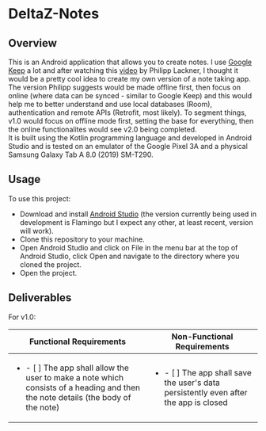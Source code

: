 # DeltaZ-Notes
## Overview
This is an Android application that allows you to create notes. I use [Google Keep](https://www.google.com/keep/) a lot and after watching this [video](https://www.youtube.com/shorts/aFmRL34-Auk) by Philipp Lackner, I thought it would be a pretty cool idea to create my own version of a note taking app. The version Philipp suggests would be made offline first, then focus on online (where data can be synced - similar to Google Keep) and this would help me to better understand and use local databases (Room), authentication and remote APIs (Retrofit, most likely). To segment things, v1.0 would focus on offline mode first, setting the base for everything, then the online functionalites would see v2.0 being completed.  
It is built using the Kotlin programming language and developed in Android Studio and is tested on an emulator of the Google Pixel 3A and a physical Samsung Galaxy Tab A 8.0 (2019) SM-T290.  

## Usage
To use this project:  
- Download and install [Android Studio](https://developer.android.com/studio) (the version currently being used in development is Flamingo but I expect any other, at least recent, version will work).
- Clone this repository to your machine.
- Open Android Studio and click on File in the menu bar at the top of Android Studio, click Open and navigate to the directory where you cloned the project.
- Open the project. 

## Deliverables
For v1.0:

| Functional Requirements | Non-Functional Requirements |
|---|---|
| <ul><li>- [ ] The app shall allow the user to make a note which consists of a heading and then the note details (the body of the note)</ul></li> | <ul><li>- [ ] The app shall save the user's data persistently even after the app is closed </ul></li> | 
